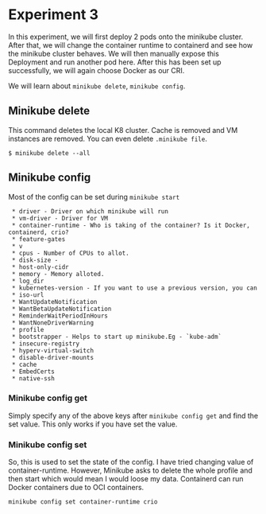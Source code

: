 # Experiment 3

In this experiment, we will first deploy 2 pods onto the minikube cluster. After that, we will change the container runtime to containerd and see how the minikube cluster behaves. We will then manually expose this Deployment and run another pod here. After this has been set up successfully, we will again choose Docker as our CRI.

We will learn about `minikube delete`, `minikube config`.

## Minikube delete
This command deletes the local K8 cluster. Cache is removed and VM instances are removed. You can even delete `.minikube file`.

`$ minikube delete --all`

## Minikube config
Most of the config can be set during `minikube start`

```
 * driver - Driver on which minikube will run
 * vm-driver - Driver for VM
 * container-runtime - Who is taking of the container? Is it Docker, containerd, crio?
 * feature-gates
 * v
 * cpus - Number of CPUs to allot.
 * disk-size - 
 * host-only-cidr
 * memory - Memory alloted.
 * log_dir
 * kubernetes-version - If you want to use a previous version, you can
 * iso-url
 * WantUpdateNotification
 * WantBetaUpdateNotification
 * ReminderWaitPeriodInHours
 * WantNoneDriverWarning
 * profile
 * bootstrapper - Helps to start up minikube.Eg - `kube-adm` 
 * insecure-registry
 * hyperv-virtual-switch
 * disable-driver-mounts
 * cache
 * EmbedCerts
 * native-ssh
```

### Minikube config get
Simply specify any of the above keys after `minikube config get` and find the set value. This only works if you have set the value.

### Minikube config set
So, this is used to set the state of the config. I have tried changing value of container-runtime. However, Minikube asks to delete the whole profile and then start which would mean I would loose my data. Containerd can run Docker containers due to OCI containers.

`minikube config set container-runtime crio`